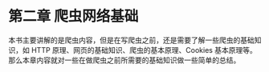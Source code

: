 # 第二章 爬虫网络基础

本书主要讲解的是爬虫内容，但是在写爬虫之前，还是需要了解一些爬虫的基础知识，如 HTTP 原理、网页的基础知识、爬虫的基本原理、Cookies 基本原理等。
那么本章内容就对一些在做爬虫之前所需要的基础知识做一些简单的总结。